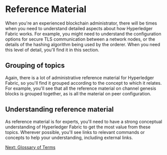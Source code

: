 # Reference Material

When you're an experienced blockchain administrator, there will be times when you need to understand detailed aspects about how Hyperledger Fabric works. For example, you might need to understand the configuration options for secure TLS communication between a network nodes, or the details of the hashing algorithm being used by the orderer. When you need this level of detail, you'll find it in this section.

## Grouping of topics

Again, there is a lot of administrative reference material for Hyperledger Fabric, so you'll find it grouped according to the concept to which it relates. For example, you'll see that all the reference material on channel genesis blocks is grouped together, as is all the material on peer configuration.

## Understanding reference material

As reference material is for experts, you'll need to have a strong conceptual understanding of Hyperledger Fabric to get the most value from these topics. Wherever possible, you'll see links to relevant commands or concepts to help your understanding, including external links.

[Next: Glossary of Terms](./GlossaryOfTerms.md)
